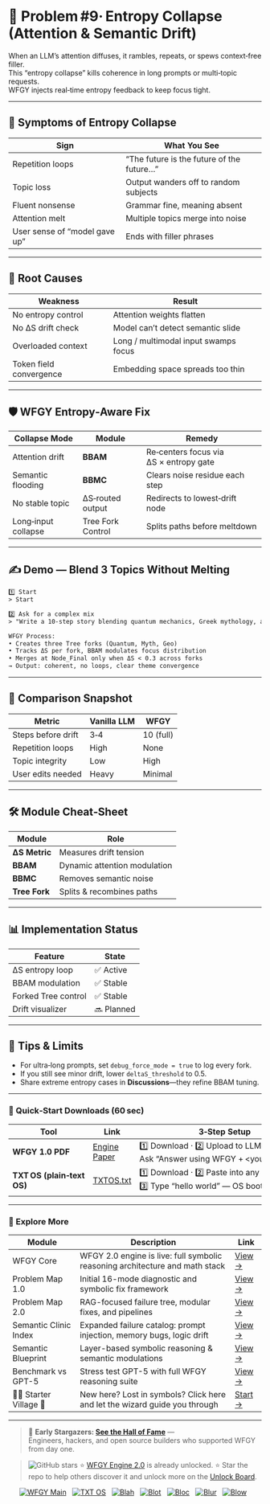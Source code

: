 # 📒 Problem #9· Entropy Collapse (Attention & Semantic Drift)

When an LLM’s attention diffuses, it rambles, repeats, or spews context‑free filler.  
This “entropy collapse” kills coherence in long prompts or multi‑topic requests.  
WFGY injects real‑time entropy feedback to keep focus tight.

---

## 🤔 Symptoms of Entropy Collapse

| Sign | What You See |
|------|--------------|
| Repetition loops | “The future is the future of the future…” |
| Topic loss | Output wanders off to random subjects |
| Fluent nonsense | Grammar fine, meaning absent |
| Attention melt | Multiple topics merge into noise |
| User sense of “model gave up” | Ends with filler phrases |

---

## 🧩 Root Causes

| Weakness | Result |
|----------|--------|
| No entropy control | Attention weights flatten |
| No ΔS drift check | Model can’t detect semantic slide |
| Overloaded context | Long / multimodal input swamps focus |
| Token field convergence | Embedding space spreads too thin |

---

## 🛡️ WFGY Entropy‑Aware Fix

| Collapse Mode | Module | Remedy |
|---------------|--------|--------|
| Attention drift | **BBAM** | Re‑centers focus via ΔS × entropy gate |
| Semantic flooding | **BBMC** | Clears noise residue each step |
| No stable topic | ΔS‑routed output | Redirects to lowest‑drift node |
| Long‑input collapse | Tree Fork Control | Splits paths before meltdown |

---

## ✍️ Demo — Blend 3 Topics Without Melting

```txt
1️⃣ Start
> Start

2️⃣ Ask for a complex mix
> "Write a 10‑step story blending quantum mechanics, Greek mythology, and current geopolitics."

WFGY Process:
• Creates three Tree forks (Quantum, Myth, Geo)  
• Tracks ΔS per fork, BBAM modulates focus distribution  
• Merges at Node_Final only when ΔS < 0.3 across forks  
→ Output: coherent, no loops, clear theme convergence
````

---

## 🔬 Comparison Snapshot

| Metric             | Vanilla LLM | WFGY      |
| ------------------ | ----------- | --------- |
| Steps before drift | 3‑4         | 10 (full) |
| Repetition loops   | High        | None      |
| Topic integrity    | Low         | High      |
| User edits needed  | Heavy       | Minimal   |

---

## 🛠 Module Cheat‑Sheet

| Module        | Role                         |
| ------------- | ---------------------------- |
| **ΔS Metric** | Measures drift tension       |
| **BBAM**      | Dynamic attention modulation |
| **BBMC**      | Removes semantic noise       |
| **Tree Fork** | Splits & recombines paths    |

---

## 📊 Implementation Status

| Feature             | State      |
| ------------------- | ---------- |
| ΔS entropy loop     | ✅ Active   |
| BBAM modulation     | ✅ Stable   |
| Forked Tree control | ✅ Stable   |
| Drift visualizer    | 🔜 Planned |

---

## 📝 Tips & Limits

* For ultra‑long prompts, set `debug_force_mode = true` to log every fork.
* If you still see minor drift, lower `deltaS_threshold` to 0.5.
* Share extreme entropy cases in **Discussions**—they refine BBAM tuning.

---

### 🔗 Quick‑Start Downloads (60 sec)

| Tool                       | Link                                                | 3‑Step Setup                                                                             |
| -------------------------- | --------------------------------------------------- | ---------------------------------------------------------------------------------------- |
| **WFGY 1.0 PDF**           | [Engine Paper](https://zenodo.org/records/15630969) | 1️⃣ Download · 2️⃣ Upload to LLM · 3️⃣ Ask “Answer using WFGY + \<your question>”        |
| **TXT OS (plain‑text OS)** | [TXTOS.txt](https://zenodo.org/records/15788557)    | 1️⃣ Download · 2️⃣ Paste into any LLM chat · 3️⃣ Type “hello world” — OS boots instantly |

---


### 🧭 Explore More

| Module                | Description                                              | Link     |
|-----------------------|----------------------------------------------------------|----------|
| WFGY Core             | WFGY 2.0 engine is live: full symbolic reasoning architecture and math stack | [View →](https://github.com/onestardao/WFGY/tree/main/core/README.md) |
| Problem Map 1.0       | Initial 16-mode diagnostic and symbolic fix framework    | [View →](https://github.com/onestardao/WFGY/tree/main/ProblemMap/README.md) |
| Problem Map 2.0       | RAG-focused failure tree, modular fixes, and pipelines   | [View →](https://github.com/onestardao/WFGY/blob/main/ProblemMap/rag-architecture-and-recovery.md) |
| Semantic Clinic Index | Expanded failure catalog: prompt injection, memory bugs, logic drift | [View →](https://github.com/onestardao/WFGY/blob/main/ProblemMap/SemanticClinicIndex.md) |
| Semantic Blueprint    | Layer-based symbolic reasoning & semantic modulations   | [View →](https://github.com/onestardao/WFGY/tree/main/SemanticBlueprint/README.md) |
| Benchmark vs GPT-5    | Stress test GPT-5 with full WFGY reasoning suite         | [View →](https://github.com/onestardao/WFGY/tree/main/benchmarks/benchmark-vs-gpt5/README.md) |
| 🧙‍♂️ Starter Village 🏡 | New here? Lost in symbols? Click here and let the wizard guide you through | [Start →](https://github.com/onestardao/WFGY/blob/main/StarterVillage/README.md) |

---

> 👑 **Early Stargazers: [See the Hall of Fame](https://github.com/onestardao/WFGY/tree/main/stargazers)** —  
> Engineers, hackers, and open source builders who supported WFGY from day one.

> <img src="https://img.shields.io/github/stars/onestardao/WFGY?style=social" alt="GitHub stars"> ⭐ [WFGY Engine 2.0](https://github.com/onestardao/WFGY/blob/main/core/README.md) is already unlocked. ⭐ Star the repo to help others discover it and unlock more on the [Unlock Board](https://github.com/onestardao/WFGY/blob/main/STAR_UNLOCKS.md).

<div align="center">

[![WFGY Main](https://img.shields.io/badge/WFGY-Main-red?style=flat-square)](https://github.com/onestardao/WFGY)
&nbsp;
[![TXT OS](https://img.shields.io/badge/TXT%20OS-Reasoning%20OS-orange?style=flat-square)](https://github.com/onestardao/WFGY/tree/main/OS)
&nbsp;
[![Blah](https://img.shields.io/badge/Blah-Semantic%20Embed-yellow?style=flat-square)](https://github.com/onestardao/WFGY/tree/main/OS/BlahBlahBlah)
&nbsp;
[![Blot](https://img.shields.io/badge/Blot-Persona%20Core-green?style=flat-square)](https://github.com/onestardao/WFGY/tree/main/OS/BlotBlotBlot)
&nbsp;
[![Bloc](https://img.shields.io/badge/Bloc-Reasoning%20Compiler-blue?style=flat-square)](https://github.com/onestardao/WFGY/tree/main/OS/BlocBlocBloc)
&nbsp;
[![Blur](https://img.shields.io/badge/Blur-Text2Image%20Engine-navy?style=flat-square)](https://github.com/onestardao/WFGY/tree/main/OS/BlurBlurBlur)
&nbsp;
[![Blow](https://img.shields.io/badge/Blow-Game%20Logic-purple?style=flat-square)](https://github.com/onestardao/WFGY/tree/main/OS/BlowBlowBlow)
&nbsp;
</div>




